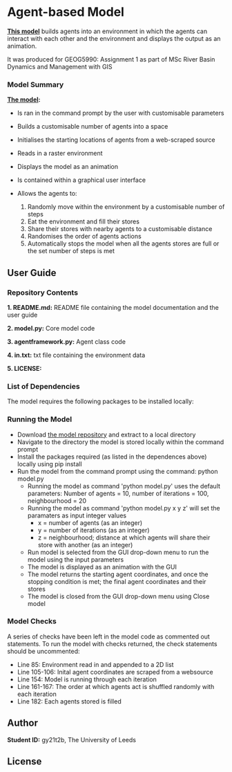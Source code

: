 # Agent-based Model
**[This model](https://github.com/tburgess97/ABM)** builds agents into an environment in which the agents can interact with each other and the environment and displays the output as an animation.

It was produced for GEOG5990: Assignment 1 as part of MSc River Basin Dynamics and Management with GIS 

### Model Summary
**[The model](https://github.com/tburgess97/ABM):**
- Is ran in the command prompt by the user with customisable parameters
- Builds a customisable number of agents into a space
- Initialises the starting locations of agents from a web-scraped source
- Reads in a raster environment 
- Displays the model as an animation
- Is contained within a graphical user interface
- Allows the agents to:

  1. Randomly move within the environment by a customisable number of steps
  2. Eat the environment and fill their stores
  3. Share their stores with nearby agents to a customisable distance
  4. Randomises the order of agents actions
  5. Automatically stops the model when all the agents stores are full or the set number of steps is met

## User Guide

### Repository Contents

**1. README.md:** README file containing the model documentation and the user guide

**2. model.py:** Core model code

**3. agentframework.py:** Agent class code

**4. in.txt:** txt file containing the environment data

**5. LICENSE:**

### List of Dependencies

The model requires the following packages to be installed locally:


### Running the Model

- Download [the model repository](https://github.com/tburgess97/ABM) and extract to a local directory
- Navigate to the directory the model is stored locally within the command prompt 
- Install the packages required (as listed in the dependences above) locally using pip install 
- Run the model from the command prompt using the command: python model.py 
  - Running the model as command 'python model.py' uses the default parameters: Number of agents = 10, number of iterations = 100, neighbourhood = 20
  - Running the model as command 'python model.py x y z' will set the paramaters as input integer values
    - x = number of agents (as an integer)
    - y = number of iterations (as an integer)
    - z = neighbourhood; distance at which agents will share their store with another (as an integer)
  - Run model is selected from the GUI drop-down menu to run the model using the input parameters
  - The model is displayed as an animation with the GUI
  - The model returns the starting agent coordinates, and once the stopping condition is met; the final agent coordinates and their stores 
  - The model is closed from the GUI drop-down menu using Close model

### Model Checks 

A series of checks have been left in the model code as commented out statements. To run the model with checks returned, the check statements should be uncommented:
- Line 85: Environment read in and appended to a 2D list 
- Line 105-106: Inital agent coordinates are scraped from a websource 
- Line 154: Model is running through each iteration 
- Line 161-167: The order at which agents act is shuffled randomly with each iteration
- Line 182: Each agents stored is filled

## Author

**Student ID:** gy21t2b, The University of Leeds

## License 
